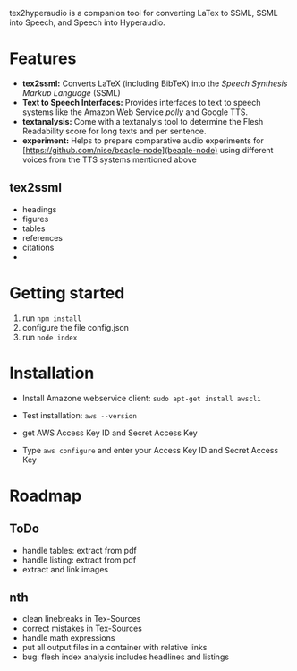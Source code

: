 
tex2hyperaudio is a companion tool for converting LaTex to SSML, SSML into Speech, and Speech into Hyperaudio. 

# Features

* **tex2ssml:** Converts LaTeX (including BibTeX) into the *Speech Synthesis Markup Language* (SSML)
* **Text to Speech Interfaces:** Provides interfaces to text to speech systems like the Amazon Web Service *polly* and Google TTS.
* **textanalysis:** Come with a textanalyis tool to determine the Flesh Readability score for long texts and per sentence.
* **experiment:** Helps to prepare comparative audio experiments for [https://github.com/nise/beaqle-node](beaqle-node) using different voices from the TTS systems mentioned above

## tex2ssml

* headings
* figures
* tables
* references
* citations
* 


# Getting started

1. run `npm install`
2. configure the file config.json
3. run `node index`


# Installation

* Install Amazone webservice client: `sudo apt-get install awscli`

* Test installation: `aws --version`

* get AWS Access Key ID and Secret Access Key 

* Type `aws configure` and enter your Access Key ID and Secret Access Key 


# Roadmap

## ToDo
- handle tables: extract from pdf
- handle listing: extract from pdf
- extract and link images

## nth
- clean linebreaks in Tex-Sources
- correct mistakes in Tex-Sources
- handle math expressions
- put all output files in a container with relative links
- bug: flesh index analysis includes headlines and listings